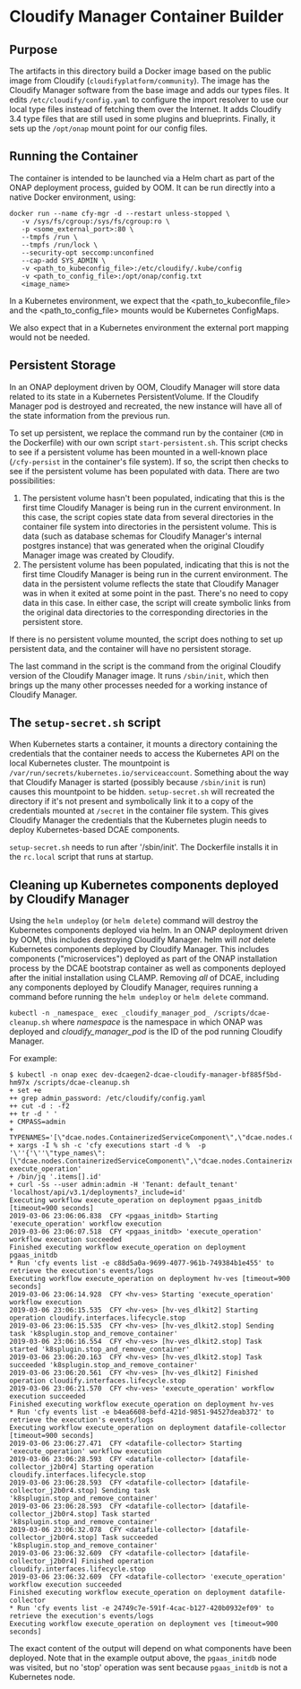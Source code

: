 # Cloudify Manager Container Builder
## Purpose
The artifacts in this directory build a Docker image based on the
public image from Cloudify (`cloudifyplatform/community`).  The
image has the Cloudify Manager software from the base image
and adds our types files.  It edits `/etc/cloudify/config.yaml`
to configure the import resolver to use our local type files instead
of fetching them over the Internet.   It adds
Cloudify 3.4 type files that are still used in some plugins
and blueprints.  Finally, it sets up the `/opt/onap` mount point
for our config files.

## Running the Container
The container is intended to be launched via a Helm chart as part
of the ONAP deployment process, guided by OOM. It can be run directly
into a native Docker environment, using:
```
docker run --name cfy-mgr -d --restart unless-stopped \
   -v /sys/fs/cgroup:/sys/fs/cgroup:ro \
   -p <some_external_port>:80 \
   --tmpfs /run \
   --tmpfs /run/lock \
   --security-opt seccomp:unconfined
   --cap-add SYS_ADMIN \
   -v <path_to_kubeconfig_file>:/etc/cloudify/.kube/config
   -v <path_to_config_file>:/opt/onap/config.txt
   <image_name>
```
In a Kubernetes environment, we expect that the <path_to_kubeconfile_file> and the
<path_to_config_file> mounts would be Kubernetes ConfigMaps.

We also expect that in a Kubernetes environment the external port mapping would not be
needed.

## Persistent Storage
In an ONAP deployment driven by OOM, Cloudify Manager will store data related to its state
in a Kubernetes PersistentVolume.  If the Cloudify Manager pod is destroyed and recreated,
the new instance will have all of the state information from the previous run.

To set up persistent, we replace the command run by the container (`CMD` in the Dockerfile) with
our own script `start-persistent.sh`.  This script checks to see if a persistent volume has been
mounted in a well-known place (`/cfy-persist` in the container's file system).  If so, the script
then checks to see if the persistent volume has been populated with data.  There are two possibilities:
1. The persistent volume hasn't been populated, indicating that this is the first time Cloudify Manager is
being run in the current environment.  In this case, the script copies state data from several directories in
the container file system into directories in the persistent volume.  This is data (such as database schemas for
Cloudify Manager's internal postgres instance) that was generated when the original Cloudify Manager image was
created by Cloudify.
2. The persistent volume has been populated, indicating that this is not the first time Cloudify Manager is being
run in the current environment.   The data in the persistent volume reflects the state that Cloudify Manager was in
when it exited at some point in the past.   There's no need to copy data in this case.
In either case, the script will create symbolic links from the original data directories to the corresponding directories
in the persistent store.

If there is no persistent volume mounted, the script does nothing to set up persistent data, and the container will have
no persistent storage.

The last command in the script is the command from the original Cloudify version of the Cloudify Manager image. It runs `/sbin/init`,
which then brings up the many other processes needed for a working instance of Cloudify Manager.

## The `setup-secret.sh` script
When Kubernetes starts a container, it mounts a directory containing the credentials that the container needs to access the Kubernetes API on the local Kubernetes cluster.  The mountpoint is `/var/run/secrets/kubernetes.io/serviceaccount`.   Something about the way that Cloudify Manager is started (possibly because `/sbin/init` is run) causes this mountpoint to be hidden.   `setup-secret.sh` will recreated the directory if it's not present and symbolically link it to a copy of the credentials mounted at `/secret` in the container file system.  This gives Cloudify Manager the credentials that the Kubernetes plugin needs to deploy Kubernetes-based DCAE components.

`setup-secret.sh` needs to run after '/sbin/init'.  The Dockerfile installs it in the `rc.local` script that runs at startup.

## Cleaning up Kubernetes components deployed by Cloudify Manager
Using the `helm undeploy` (or `helm delete`) command will destroy the Kubernetes components deployed via helm.  In an ONAP deployment
driven by OOM, this includes destroying Cloudify Manager.  helm will *not* delete Kubernetes components deployed by Cloudify Manager.
This includes components ("microservices") deployed as part of the ONAP installation process by the DCAE bootstrap container as well as
components deployed after the initial installation using CLAMP.   Removing *all* of DCAE, including any components deployed by Cloudify
Manager, requires running a command before running the `helm undeploy` or `helm delete` command.

```kubectl -n _namespace_ exec _cloudify_manager_pod_ /scripts/dcae-cleanup.sh```
where _namespace_ is the namespace in which ONAP was deployed and _cloudify_manager_pod_ is the ID of the pod running Cloudify Manager.

For example:
```
$ kubectl -n onap exec dev-dcaegen2-dcae-cloudify-manager-bf885f5bd-hm97x /scripts/dcae-cleanup.sh
+ set +e
++ grep admin_password: /etc/cloudify/config.yaml
++ cut -d : -f2
++ tr -d ' '
+ CMPASS=admin
+ TYPENAMES='[\"dcae.nodes.ContainerizedServiceComponent\",\"dcae.nodes.ContainerizedServiceComponentUsingDmaap\",\"dcae.nodes.ContainerizedPlatformComponent\",\"dcae.nodes.ContainerizedApplication\"]'
+ xargs -I % sh -c 'cfy executions start -d %  -p '\''{'\''\"type_names\":[\"dcae.nodes.ContainerizedServiceComponent\",\"dcae.nodes.ContainerizedServiceComponentUsingDmaap\",\"dcae.nodes.ContainerizedPlatformComponent\",\"dcae.nodes.ContainerizedApplication\"],\"operation\":\"cloudify.interfaces.lifecycle.stop\"'\''}'\'' execute_operation'
+ /bin/jq '.items[].id'
+ curl -Ss --user admin:admin -H 'Tenant: default_tenant' 'localhost/api/v3.1/deployments?_include=id'
Executing workflow execute_operation on deployment pgaas_initdb [timeout=900 seconds]
2019-03-06 23:06:06.838  CFY <pgaas_initdb> Starting 'execute_operation' workflow execution
2019-03-06 23:06:07.518  CFY <pgaas_initdb> 'execute_operation' workflow execution succeeded
Finished executing workflow execute_operation on deployment pgaas_initdb
* Run 'cfy events list -e c88d5a0a-9699-4077-961b-749384b1e455' to retrieve the execution's events/logs
Executing workflow execute_operation on deployment hv-ves [timeout=900 seconds]
2019-03-06 23:06:14.928  CFY <hv-ves> Starting 'execute_operation' workflow execution
2019-03-06 23:06:15.535  CFY <hv-ves> [hv-ves_dlkit2] Starting operation cloudify.interfaces.lifecycle.stop
2019-03-06 23:06:15.535  CFY <hv-ves> [hv-ves_dlkit2.stop] Sending task 'k8splugin.stop_and_remove_container'
2019-03-06 23:06:16.554  CFY <hv-ves> [hv-ves_dlkit2.stop] Task started 'k8splugin.stop_and_remove_container'
2019-03-06 23:06:20.163  CFY <hv-ves> [hv-ves_dlkit2.stop] Task succeeded 'k8splugin.stop_and_remove_container'
2019-03-06 23:06:20.561  CFY <hv-ves> [hv-ves_dlkit2] Finished operation cloudify.interfaces.lifecycle.stop
2019-03-06 23:06:21.570  CFY <hv-ves> 'execute_operation' workflow execution succeeded
Finished executing workflow execute_operation on deployment hv-ves
* Run 'cfy events list -e b4ea6608-befd-421d-9851-94527deab372' to retrieve the execution's events/logs
Executing workflow execute_operation on deployment datafile-collector [timeout=900 seconds]
2019-03-06 23:06:27.471  CFY <datafile-collector> Starting 'execute_operation' workflow execution
2019-03-06 23:06:28.593  CFY <datafile-collector> [datafile-collector_j2b0r4] Starting operation cloudify.interfaces.lifecycle.stop
2019-03-06 23:06:28.593  CFY <datafile-collector> [datafile-collector_j2b0r4.stop] Sending task 'k8splugin.stop_and_remove_container'
2019-03-06 23:06:28.593  CFY <datafile-collector> [datafile-collector_j2b0r4.stop] Task started 'k8splugin.stop_and_remove_container'
2019-03-06 23:06:32.078  CFY <datafile-collector> [datafile-collector_j2b0r4.stop] Task succeeded 'k8splugin.stop_and_remove_container'
2019-03-06 23:06:32.609  CFY <datafile-collector> [datafile-collector_j2b0r4] Finished operation cloudify.interfaces.lifecycle.stop
2019-03-06 23:06:32.609  CFY <datafile-collector> 'execute_operation' workflow execution succeeded
Finished executing workflow execute_operation on deployment datafile-collector
* Run 'cfy events list -e 24749c7e-591f-4cac-b127-420b0932ef09' to retrieve the execution's events/logs
Executing workflow execute_operation on deployment ves [timeout=900 seconds]
```
The exact content of the output will depend on what components have been deployed.  Note that in the example output
above, the `pgaas_initdb` node was visited, but no 'stop' operation was sent because `pgaas_initdb` is not a Kubernetes node.

